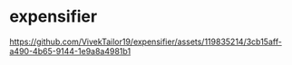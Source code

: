 # expensifier
<p>

  https://github.com/VivekTailor19/expensifier/assets/119835214/3cb15aff-a490-4b65-9144-1e9a8a4981b1
</p>



